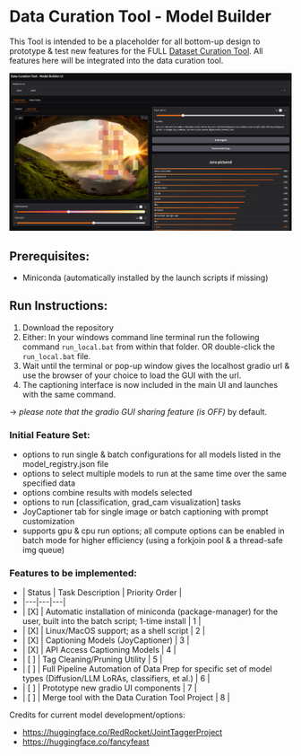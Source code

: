 # Data Curation Tool - Model Builder

This Tool is intended to be a placeholder for all bottom-up design to prototype & test new features for the FULL [Dataset Curation Tool](https://github.com/x-CK-x/Dataset-Curation-Tool).
All features here will be integrated into the data curation tool.

![](https://github.com/x-CK-x/Model-Builder-DCT/blob/936dd6d88d2a7e373c4bdd831e6466936872e0ac/GUI_imgs/version_1_gui.png)

## Prerequisites:

- Miniconda (automatically installed by the launch scripts if missing)

## Run Instructions:

1) Download the repository
2) Either: In your windows command line terminal run the following command ``run_local.bat`` from within that folder. OR double-click the ``run_local.bat`` file.
3) Wait until the terminal or pop-up window gives the localhost gradio url & use the browser of your choice to load the GUI with the url.
4) The captioning interface is now included in the main UI and launches with the same command.

-> *please note that the gradio GUI sharing feature (is OFF)* by default.

### Initial Feature Set:

- options to run single & batch configurations for all models listed in the model_registry.json file
- options to select multiple models to run at the same time over the same specified data
- options combine results with models selected
- options to run [classification, grad_cam visualization] tasks
- JoyCaptioner tab for single image or batch captioning with prompt customization
- supports gpu & cpu run options; all compute options can be enabled in batch mode for higher efficiency (using a forkjoin pool & a thread-safe img queue)

### Features to be implemented:

- | Status | Task Description | Priority Order |
- |---|---|---|
- | [X] | Automatic installation of miniconda (package-manager) for the user, built into the batch script; 1-time install | 1 |
- | [X] | Linux/MacOS support; as a shell script | 2 |
- | [X] | Captioning Models (JoyCaptioner) | 3 |
- | [X] | API Access Captioning Models | 4 |
- | [ ] | Tag Cleaning/Pruning Utility | 5 |
- | [ ] | Full Pipeline Automation of Data Prep for specific set of model types (Diffusion/LLM LoRAs, classifiers, et al.) | 6 |
- | [ ] | Prototype new gradio UI components | 7 |
- | [ ] | Merge tool with the Data Curation Tool Project | 8 |

Credits for current model development/options:
- https://huggingface.co/RedRocket/JointTaggerProject
- https://huggingface.co/fancyfeast
